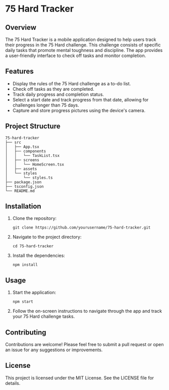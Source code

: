 # 75 Hard Tracker

## Overview
The 75 Hard Tracker is a mobile application designed to help users track their progress in the 75 Hard challenge. This challenge consists of specific daily tasks that promote mental toughness and discipline. The app provides a user-friendly interface to check off tasks and monitor completion.

## Features
- Display the rules of the 75 Hard challenge as a to-do list.
- Check off tasks as they are completed.
- Track daily progress and completion status.
- Select a start date and track progress from that date, allowing for challenges longer than 75 days.
- Capture and store progress pictures using the device's camera.

## Project Structure
```
75-hard-tracker
├── src
│   ├── App.tsx
│   ├── components
│   │   └── TaskList.tsx
│   ├── screens
│   │   └── HomeScreen.tsx
│   ├── assets
│   └── styles
│       └── styles.ts
├── package.json
├── tsconfig.json
└── README.md
```

## Installation
1. Clone the repository:
   ```
   git clone https://github.com/yourusername/75-hard-tracker.git
   ```
2. Navigate to the project directory:
   ```
   cd 75-hard-tracker
   ```
3. Install the dependencies:
   ```
   npm install
   ```

## Usage
1. Start the application:
   ```
   npm start
   ```
2. Follow the on-screen instructions to navigate through the app and track your 75 Hard challenge tasks.

## Contributing
Contributions are welcome! Please feel free to submit a pull request or open an issue for any suggestions or improvements.

## License
This project is licensed under the MIT License. See the LICENSE file for details.